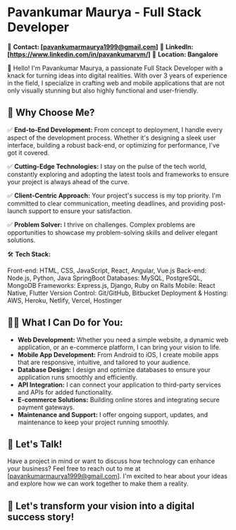 # Pavankumar Maurya - Full Stack Developer
<!-- 🌐 **Portfolio: [Your Website/Portfolio URL]** -->
📧 **Contact: [pavankumarmaurya1999@gmail.com]**
📱 **LinkedIn: [https://www.linkedin.com/in/pavankumarvm/]**
📌 **Location: Bangalore**

👋 Hello! I'm Pavankumar Maurya, a passionate Full Stack Developer with a knack for turning ideas into digital realities. With over 3 years of experience in the field, I specialize in crafting web and mobile applications that are not only visually stunning but also highly functional and user-friendly.

## 🌟 Why Choose Me?

✅ **End-to-End Development:** From concept to deployment, I handle every aspect of the development process. Whether it's designing a sleek user interface, building a robust back-end, or optimizing for performance, I've got it covered.

✅ **Cutting-Edge Technologies:** I stay on the pulse of the tech world, constantly exploring and adopting the latest tools and frameworks to ensure your project is always ahead of the curve.

✅ **Client-Centric Approach:** Your project's success is my top priority. I'm committed to clear communication, meeting deadlines, and providing post-launch support to ensure your satisfaction.

✅ **Problem Solver:** I thrive on challenges. Complex problems are opportunities to showcase my problem-solving skills and deliver elegant solutions.

🛠️ **Tech Stack:**

Front-end: HTML, CSS, JavaScript, React, Angular, Vue.js
Back-end: Node.js, Python, Java SpringBoot
Databases: MySQL, PostgreSQL, MongoDB
Frameworks: Express.js, Django, Ruby on Rails
Mobile: React Native, Flutter
Version Control: Git/GitHub, Bitbucket
Deployment & Hosting: AWS, Heroku, Netlify, Vercel, Hostinger
## 👩‍💻 What I Can Do for You:

- **Web Development:** Whether you need a simple website, a dynamic web application, or an e-commerce platform, I can bring your vision to life.
- **Mobile App Development:** From Android to iOS, I create mobile apps that are responsive, intuitive, and tailored to your audience.
- **Database Design:** I design and optimize databases to ensure your application runs smoothly and efficiently.
- **API Integration:** I can connect your application to third-party services and APIs for added functionality.
- **E-commerce Solutions:** Building online stores and integrating secure payment gateways.
- **Maintenance and Support:** I offer ongoing support, updates, and maintenance to keep your project running smoothly.

## 💬 Let's Talk!

Have a project in mind or want to discuss how technology can enhance your business? Feel free to reach out to me at [pavankumarmaurya1999@gmail.com]. I'm excited to hear about your ideas and explore how we can work together to make them a reality.

## 🚀 Let's transform your vision into a digital success story!

